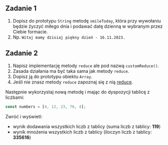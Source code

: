 ## Zadanie 1

1. Dopisz do prototypu `String` metodę `smileToday`, która przy wywołaniu będzie życzyć miłego dnia i podawać datę dzienną w wybranym przez Ciebie formacie.
1. Np. `Witaj mamy dzisiaj piękny dzień - 16.11.2023.`


## Zadanie 2

1. Napisz implementację metody `reduce` ale pod nazwą `customReduce()`.
1. Zasada działania ma być taka sama jak metody `reduce`.
1. Dopisz ją do prototypu obiektu `Array`.
1. Jeśli nie znasz metody `reduce` zapoznaj się z nią [reduce](https://developer.mozilla.org/en-US/docs/Web/JavaScript/Reference/Global_Objects/Array/reduce).

Następnie wykorzystaj nową metodę i mając do dyspozycji tablicę z liczbami:

```js
const numbers = [4, 12, 23, 76, 4];
```

Zwróć i wyświetl:
- wynik dodawania wszystkich liczb z tablicy (suma liczb z tablicy: **119**)
- wynik mnożenia wszystkich liczb z tablicy (iloczyn liczb z tablicy: **335616**)
